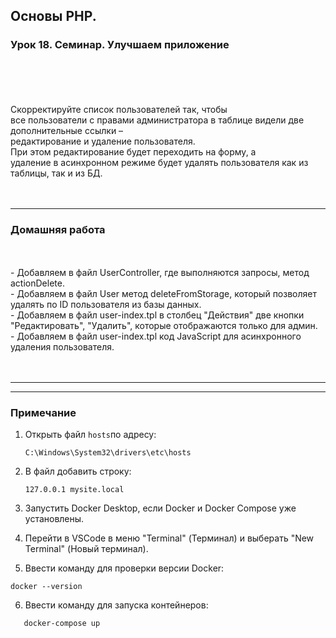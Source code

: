 ## Основы PHP.
### Урок 18. Семинар. Улучшаем приложение
<br>
<br>
<br>
<br>
Скорректируйте список пользователей так, чтобы <br>
все пользователи с правами администратора в таблице видели две дополнительные ссылки – <br>
редактирование и удаление пользователя. <br>
При этом редактирование будет переходить на форму, а<br> 
удаление в асинхронном режиме будет удалять пользователя как из таблицы, так и из БД. <br>
<br>
<br>
<hr>

### Домашняя работа
<br>
<br>
- Добавляем в файл UserController, где выполняются запросы, метод actionDelete.
<br>
- Добавляем в файл User метод deleteFromStorage, который позволяет удалять по ID пользователя из базы данных.
<br>
- Добавляем в файл user-index.tpl в столбец "Действия" две кнопки "Редактировать", "Удалить", которые отображаются только для админ.
<br>
- Добавляем в файл user-index.tpl код JavaScript для асинхронного удаления пользователя.
<br>
<br>
<br>
<hr>
<hr>

### Примечание

1. Открыть файл `hosts`по адресу:
   ```
   C:\Windows\System32\drivers\etc\hosts
   ```
2. В файл добавить строку:
   ```
   127.0.0.1 mysite.local
   ```

3.  Запустить Docker Desktop, если Docker и Docker Compose уже установлены.


4. Перейти в VSCode в меню "Terminal" (Терминал) и выберать "New Terminal" (Новый терминал).
   
5. Ввести команду для проверки версии Docker:   
  
```
docker --version
```

6. Ввести команду для запуска контейнеров:

```   
   docker-compose up
```